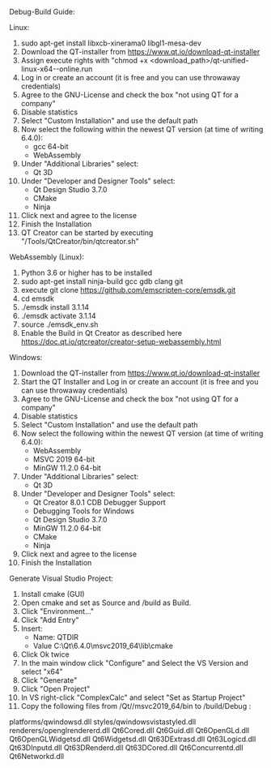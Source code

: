 Debug-Build Guide:

Linux:

1. sudo apt-get install libxcb-xinerama0 libgl1-mesa-dev
2. Download the QT-installer from https://www.qt.io/download-qt-installer
3. Assign execute rights with "chmod +x <download_path>/qt-unified-linux-x64-<version>-online.run
4. Log in or create an account (it is free and you can use throwaway credentials)
5. Agree to the GNU-License and check the box "not using QT for a company"
6. Disable statistics
7. Select "Custom Installation" and use the default path
8. Now select the following within the newest QT version (at time of writing 6.4.0):
    * gcc 64-bit
    * WebAssembly
9. Under "Additional Libraries" select:
    * Qt 3D
10. Under "Developer and Designer Tools" select:
    * Qt Design Studio 3.7.0
    * CMake
    * Ninja
11. Click next and agree to the license
12. Finish the Installation
13. QT Creator can be started by executing "<Qt-install-Dir>/Tools/QtCreator/bin/qtcreator.sh"

WebAssembly (Linux):

1. Python 3.6 or higher has to be installed
2. sudo apt-get install ninja-build gcc gdb clang git
3. execute git clone https://github.com/emscripten-core/emsdk.git
4. cd emsdk
5. ./emsdk install 3.1.14
6. ./emsdk activate 3.1.14
7. source ./emsdk_env.sh
8. Enable the Build in Qt Creator as described here https://doc.qt.io/qtcreator/creator-setup-webassembly.html

Windows:

1. Download the QT-installer from https://www.qt.io/download-qt-installer
2. Start the QT Installer and Log in or create an account (it is free and you can use throwaway credentials)
3. Agree to the GNU-License and check the box "not using QT for a company"
4. Disable statistics
5. Select "Custom Installation" and use the default path
6. Now select the following within the newest QT version (at time of writing 6.4.0):
    * WebAssembly
    * MSVC 2019 64-bit
    * MinGW 11.2.0 64-bit
7. Under "Additional Libraries" select:
    * Qt 3D
8. Under "Developer and Designer Tools" select:
    * Qt Creator 8.0.1 CDB Debugger Support
    * Debugging Tools for Windows
    * Qt Design Studio 3.7.0
    * MinGW 11.2.0 64-bit
    * CMake
    * Ninja
9. Click next and agree to the license
10. Finish the Installation

Generate Visual Studio Project:

1. Install cmake (GUI)
2. Open cmake and set <Project-Path> as Source and <Project-Path>/build as Build.
3. Click "Environment..."
4. Click "Add Entry"
5. Insert:
    * Name: QTDIR
    * Value C:\Qt\6.4.0\msvc2019_64\lib\cmake
6. Click Ok twice
3. In the main window click "Configure" and Select the VS Version and select "x64"
4. Click "Generate"
5. Click "Open Project"
6. In VS right-click "ComplexCalc" and select "Set as Startup Project"
7. Copy the following files from <Install-Dir>/Qt/<Version>/msvc2019_64/bin to <Project-Path>/build/Debug :

platforms/qwindowsd.dll
styles/qwindowsvistastyled.dll
renderers/openglrendererd.dll
Qt6Cored.dll
Qt6Guid.dll
Qt6OpenGLd.dll
Qt6OpenGLWidgetsd.dll
Qt6Widgetsd.dll
Qt63DExtrasd.dll
Qt63Logicd.dll
Qt63DInputd.dll
Qt63DRenderd.dll
Qt63DCored.dll
Qt6Concurrentd.dll
Qt6Networkd.dll
